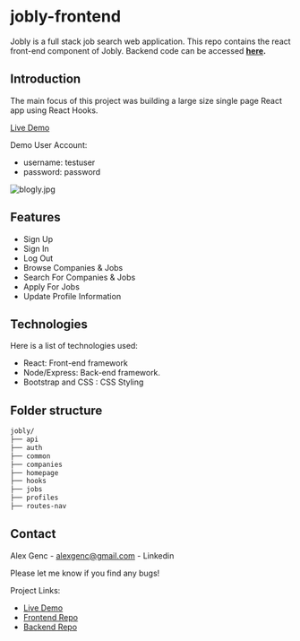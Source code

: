 # jobly-frontend

Jobly is a full stack job search web application. This repo contains the react front-end component of Jobly. Backend code can be accessed **[here](https://github.com/alexgenc/jobly-backend).**

## Introduction 

The main focus of this project was building a large size single page React app using React Hooks.

[Live Demo](https://alexgenc-jobly.netlify.app/#/)

Demo User Account:
- username: testuser
- password: password

![blogly.jpg](https://i.postimg.cc/k5g3LH37/Jobly.jpg)

## Features

- Sign Up
- Sign In
- Log Out
- Browse Companies & Jobs
- Search For Companies & Jobs
- Apply For Jobs
- Update Profile Information


## Technologies

Here is a list of technologies used:

- React: Front-end framework
- Node/Express: Back-end framework. 
- Bootstrap and CSS : CSS Styling

## Folder structure

```sh
jobly/
├── api 
├── auth 
├── common
├── companies
├── homepage
├── hooks
├── jobs
├── profiles
├── routes-nav
```

## Contact

Alex Genc - alexgenc@gmail.com - Linkedin

Please let me know if you find any bugs!

Project Links:

- [Live Demo](https://alexgenc-jobly.netlify.app/#/)
- [Frontend Repo](https://github.com/alexgenc/jobly-frontend)
- [Backend Repo](https://github.com/alexgenc/jobly-backend)
